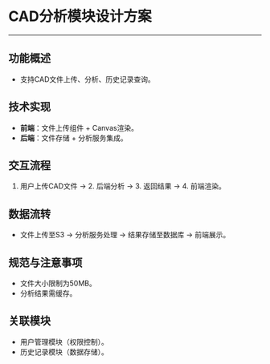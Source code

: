 # CAD分析模块设计方案

---

## 功能概述
- 支持CAD文件上传、分析、历史记录查询。

## 技术实现
- **前端**：文件上传组件 + Canvas渲染。
- **后端**：文件存储 + 分析服务集成。

## 交互流程
1. 用户上传CAD文件 → 2. 后端分析 → 3. 返回结果 → 4. 前端渲染。

## 数据流转
- 文件上传至S3 → 分析服务处理 → 结果存储至数据库 → 前端展示。

## 规范与注意事项
- 文件大小限制为50MB。
- 分析结果需缓存。

## 关联模块
- 用户管理模块（权限控制）。
- 历史记录模块（数据存储）。 